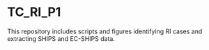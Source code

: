 # TC_RI_P1
This repository includes scripts and figures identifying RI cases and extracting SHIPS and EC-SHIPS data.
